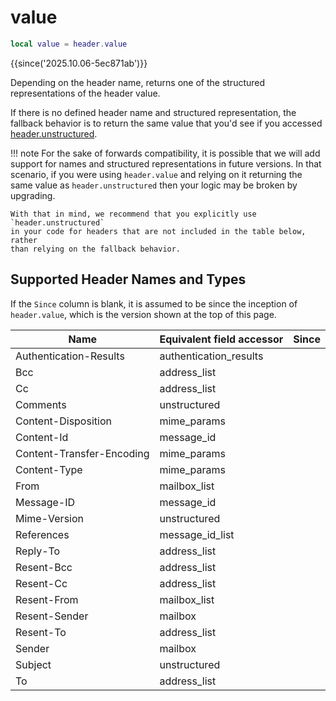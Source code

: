 # value

```lua
local value = header.value
```

{{since('2025.10.06-5ec871ab')}}

Depending on the header name, returns one of the structured representations of the header value.

If there is no defined header name and structured representation, the fallback
behavior is to return the same value that you'd see if you accessed
[header.unstructured](unstructured.md).

!!! note
    For the sake of forwards compatibility, it is possible that we will add
    support for names and structured representations in future versions.  In that
    scenario, if you were using `header.value` and relying on it returning
    the same value as `header.unstructured` then your logic may be broken
    by upgrading.

    With that in mind, we recommend that you explicitly use `header.unstructured`
    in your code for headers that are not included in the table below, rather
    than relying on the fallback behavior.

## Supported Header Names and Types

If the `Since` column is blank, it is assumed to be since the inception of `header.value`,
which is the version shown at the top of this page.

|Name|Equivalent field accessor|Since|
|----|----|-----|
|Authentication-Results|authentication_results||
|Bcc|address_list||
|Cc|address_list||
|Comments|unstructured||
|Content-Disposition|mime_params||
|Content-Id|message_id||
|Content-Transfer-Encoding|mime_params||
|Content-Type|mime_params||
|From|mailbox_list||
|Message-ID|message_id||
|Mime-Version|unstructured||
|References|message_id_list||
|Reply-To|address_list||
|Resent-Bcc|address_list||
|Resent-Cc|address_list||
|Resent-From|mailbox_list||
|Resent-Sender|mailbox||
|Resent-To|address_list||
|Sender|mailbox||
|Subject|unstructured||
|To|address_list||

